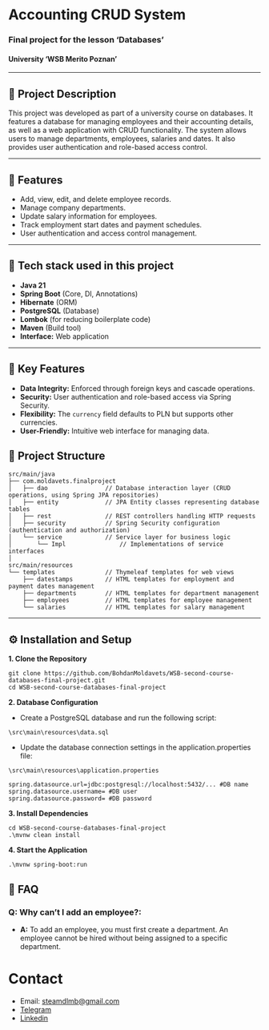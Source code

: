 # Accounting CRUD System
### Final project for the lesson ‘Databases’
#### University ‘WSB Merito Poznan’

---

## 🧩 Project Description
This project was developed as part of a university course on databases.
It features a database for managing employees and their accounting details, as well as a web application with CRUD functionality.
The system allows users to manage departments, employees, salaries and dates. It also provides user authentication and role-based access control.

---

## 🚀 Features

- Add, view, edit, and delete employee records.
- Manage company departments.
- Update salary information for employees.
- Track employment start dates and payment schedules.
- User authentication and access control management.

---

## 🧰 Tech stack used in this project
- **Java 21**
- **Spring Boot** (Core, DI, Annotations)
- **Hibernate** (ORM)
- **PostgreSQL** (Database)
- **Lombok** (for reducing boilerplate code)
- **Maven** (Build tool)
- **Interface:** Web application

---

## 🔑 Key Features
- **Data Integrity:** Enforced through foreign keys and cascade operations.
- **Security:** User authentication and role-based access via Spring Security.
- **Flexibility:** The `currency` field defaults to PLN but supports other currencies.
- **User-Friendly:** Intuitive web interface for managing data.

## 📂 Project Structure
```
src/main/java
├── com.moldavets.finalproject
│   ├── dao                // Database interaction layer (CRUD operations, using Spring JPA repositories)
│   ├── entity             // JPA Entity classes representing database tables
│   ├── rest               // REST controllers handling HTTP requests
│   ├── security           // Spring Security configuration (authentication and authorization)
│   └── service            // Service layer for business logic
│       └── Impl               // Implementations of service interfaces
│   
src/main/resources
└── templates              // Thymeleaf templates for web views
    ├── datestamps         // HTML templates for employment and payment dates management
    ├── departments        // HTML templates for department management
    ├── employees          // HTML templates for employee management
    └── salaries           // HTML templates for salary management

```
---

## ⚙️ Installation and Setup

**1. Clone the Repository**
```
git clone https://github.com/BohdanMoldavets/WSB-second-course-databases-final-project.git
cd WSB-second-course-databases-final-project
```

**2. Database Configuration**

+ Create a PostgreSQL database and run the following script:

```
\src\main\resources\data.sql
```

+ Update the database connection settings in the application.properties file:
```
\src\main\resources\application.properties

spring.datasource.url=jdbc:postgresql://localhost:5432/... #DB name
spring.datasource.username= #DB user
spring.datasource.password= #DB password
```

**3. Install Dependencies**

```
cd WSB-second-course-databases-final-project
.\mvnw clean install
```

**4. Start the Application**

```
.\mvnw spring-boot:run
```

## 🛑 FAQ
### Q: Why can’t I add an employee?:
 + **A:** To add an employee, you must first create a department. An employee cannot be hired without being assigned to a specific department.

# Contact

+ Email: [steamdlmb@gmail.com](mailto:steamdlmb@gmail.com)
+ [Telegram](https://telegram.me/moldavets)
+ [Linkedin](https://www.linkedin.com/in/bohdan-moldavets/)


